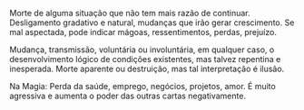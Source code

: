 Morte de alguma situação que não tem mais razão de continuar. Desligamento
gradativo e natural, mudanças que irão gerar crescimento. Se mal aspectada,
pode indicar mágoas, ressentimentos, perdas, prejuízo.

  

Mudança, transmissão, voluntária ou involuntária, em qualquer caso, o
desenvolvimento lógico de condições existentes, mas talvez repentina e
inesperada. Morte aparente ou destruição, mas tal interpretação é ilusão.

  

Na Magia: Perda da saúde, emprego, negócios, projetos, amor. É muito agressiva
e aumenta o poder das outras cartas negativamente.

